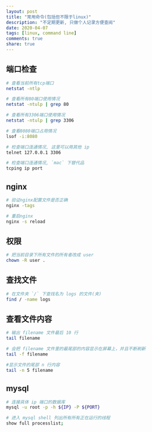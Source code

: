 ```yaml
---
layout: post
title: "常用命令(包括但不限于linux)"
description: "不定期更新, 只做个人记录方便查阅"
date: 2020-04-07
tags: [linux, command line]
comments: true
share: true
---
```


## 端口检查

```bash
# 查看当前所有tcp端口
netstat -ntlp

# 查看所有80端口使用情况
netstat -ntulp | grep 80

# 查看所有3306端口使用情况
netstat -ntulp | grep 3306

# 查看8080端口占用情况
lsof -i:8080 

# 检查端口连通情况, 这里可以用其他 ip
telnet 127.0.0.1 3306

# 检查端口连通情况, `mac` 下替代品
tcping ip port
```

## nginx

```bash
# 验证nginx配置文件是否正确
nginx -tags

# 重启nginx
nginx -s reload
```

## 权限

```bash
# 把当前目录下所有文件的所有者改成 user
chown -R user .
```

## 查找文件

```bash
# 在文件夹 `/` 下查找名为 logs 的文件(夹)
find / -name logs
```

## 查看文件内容

```bash
# 输出 filename 文件最后 10 行
tail filename

# 会把 filename 文件里的最尾部的内容显示在屏幕上，并且不断刷新
tail -f filename

#显示文件的尾部 n 行内容
tail -n 5 filename
```

## mysql 

```bash
# 连接具体 ip 端口的数据库
mysql -u root -p -h ${IP} -P ${PORT}

# 进入 mysql shell 列出所有所有正在运行的线程
show full processlist;
```
